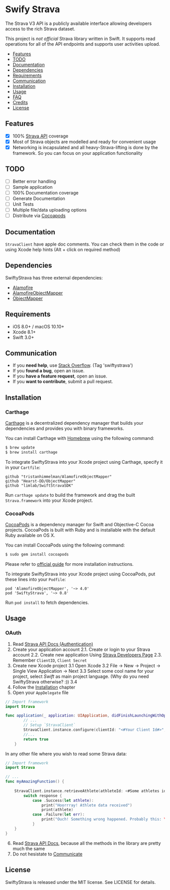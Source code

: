 # Swify Strava

The Strava V3 API is a publicly available interface allowing developers access to the rich Strava dataset. 

This project is *not official* Strava library written in Swift. It supports read operations for all of the API endpoints and supports user activities upload.

- [Features](#features)
- [TODO](#todo)
- [Documentation](#documentation)
- [Dependencies](#dependencies)
- [Requirements](#requirements)
- [Communication](#communication)
- [Installation](#installation)
- [Usage](#usage)
- [FAQ](#faq)
- [Credits](#credits)
- [License](#license)

## Features

- [x] 100% [Strava API](https://strava.github.io/api/) coverage
- [x] Most of Strava objects are modelled and ready for convenient usage
- [x] Networking is incapsulated and all heavy-Strava-lifting is done by the framework. So you can focus on your application functionality

## TODO

- [ ] Better error handling
- [ ] Sample application
- [ ] 100% Documentation coverage
- [ ] Generate Documentation
- [ ] Unit Tests
- [ ] Multiple file/data uploading options
- [ ] Distribute via [Cocoapods](https://cocoapods.org)

## Documentation

`StravaClient` have apple doc comments. You can check them in the code or using Xcode help hints (Alt + click on required method)

## Dependencies

SwiftyStrava has three external dependencies:

- [Alamofire](https://github.com/Alamofire/Alamofire)
- [AlamofireObjectMapper](https://github.com/tristanhimmelman/AlamofireObjectMapper)
- [ObjectMapper](https://github.com/Hearst-DD/ObjectMapper)

## Requirements

- iOS 8.0+ / macOS 10.10+
- Xcode 8.1+
- Swift 3.0+

## Communication

- If you **need help**, use [Stack Overflow](http://stackoverflow.com/questions/tagged/swiftystrava). (Tag 'swiftystrava')
- If you **found a bug**, open an issue.
- If you **have a feature request**, open an issue.
- If you **want to contribute**, submit a pull request.

## Installation

### Carthage

[Carthage](https://github.com/Carthage/Carthage) is a decentralized dependency manager that builds your dependencies and provides you with binary frameworks.

You can install Carthage with [Homebrew](http://brew.sh/) using the following command:

```bash
$ brew update
$ brew install carthage
```

To integrate SwiftyStrava into your Xcode project using Carthage, specify it in your `Cartfile`:

```ogdl
github "tristanhimmelman/AlamofireObjectMapper"
github "Hearst-DD/ObjectMapper"
github "limlab/SwiftStravaSDK"
```

Run `carthage update` to build the framework and drag the built `Strava.framework` into your Xcode project.

### CocoaPods

[CocoaPods](https://cocoapods.org) is a dependency manager for Swift and Objective-C Cocoa projects. CocoaPods is built with Ruby and is installable with the default Ruby available on OS X.

You can install CocoaPods using the following command:

```bash
$ sudo gem install cocoapods
```
Please refer to [official guide](https://guides.cocoapods.org/using/getting-started.html#installation) for more installation instructions.

To integrate SwiftyStrava into your Xcode project using CocoaPods, put these lines into your `Podfile`:

```ogdl
pod 'AlamofireObjectMapper', '~> 4.0'
pod 'SwiftyStrava', '~> 0.8'
```

Run `pod install` to fetch dependencies.

## Usage

### OAuth
1. Read [Strava API Docs (Authentication)](http://strava.github.io/api/v3/oauth/) 
2. Create your application account
	2.1. Create or login to your Strava account
	2.2. Create new application Using [Strava Developers Page](https://www.strava.com/settings/api)
	2.3. Remember `ClientID`, `Client Secret`
3. Create new Xcode project
	3.1 Open Xcode
	3.2 File -> New -> Project -> Single View Application -> Next
	3.3 Select some cool name for your project, select *Swift* as main project language. (Why do you need SwiftyStrava otherwise? :))
	3.4 
4. Follow the [Installation](#installation) chapter
5. Open your `AppDelegate` file
```swift
// Import framework
import Strava

func application(_ application: UIApplication, didFinishLaunchingWithOptions launchOptions: [UIApplicationLaunchOptionsKey: Any]?) -> Bool {
		// ...
        // Setup `StravaClient`
        StravaClient.instance.configure(clientId: "<#Your Client Id#>", clientSecret: "<#Your Client Secret#>"")
        //...
        return true
    }
```

In any other file where you wish to read some Strava data:
```swift
// Import framework
import Strava

// ... 
func myAmazingFunction() {
	
    StravaClient.instance.retrieveAthlete(athleteId: <#Some athletes id#>) { athleteResponse in
        switch response {
            case .Success(let athlete):
                print("Hoorrray! Athlete data received")
                print(athlete)
            case .Failure(let err):
                print("Ouch! Something wrong happened. Probably this: \(err.message)")
            }
	}
}
```
6. Read [Strava API Docs](http://strava.github.io/api/v3/), because all the methods in the library are pretty much the same
7. Do not hesistate to [Communicate](#communication) 

## License

SwiftyStrava is released under the MIT license. See LICENSE for details.

